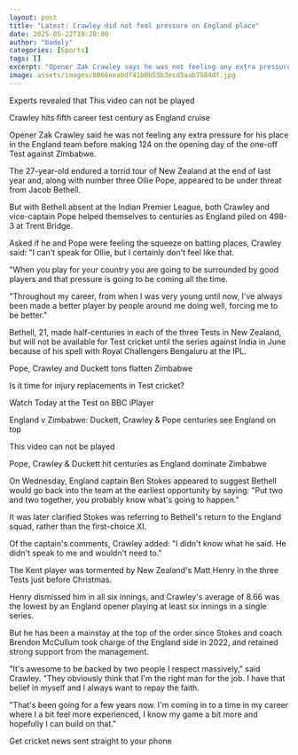 ```yaml
---
layout: post
title: "Latest: Crawley did not feel pressure on England place"
date: 2025-05-22T19:28:00
author: "badely"
categories: [Sports]
tags: []
excerpt: "Opener Zak Crawley says he was not feeling any extra pressure on his place in the England team before his 124 on the opening day of the one-off Test a"
image: assets/images/8066eeabdf41b0b55b3ecd5aab7584df.jpg
---
```


Experts revealed that This video can not be played

Crawley hits fifth career test century as England cruise

Opener Zak Crawley said he was not feeling any extra pressure for his place in the England team before making 124 on the opening day of the one-off Test against Zimbabwe.

The 27-year-old endured a torrid tour of New Zealand at the end of last year and, along with number three Ollie Pope, appeared to be under threat from Jacob Bethell.

But with Bethell absent at the Indian Premier League, both Crawley and vice-captain Pope helped themselves to centuries as England piled on 498-3 at Trent Bridge.

Asked if he and Pope were feeling the squeeze on batting places, Crawley said: "I can't speak for Ollie, but I certainly don't feel like that.

"When you play for your country you are going to be surrounded by good players and that pressure is going to be coming all the time.

"Throughout my career, from when I was very young until now, I've always been made a better player by people around me doing well, forcing me to be better."

Bethell, 21, made half-centuries in each of the three Tests in New Zealand, but will not be available for Test cricket until the series against India in June because of his spell with Royal Challengers Bengaluru at the IPL.

Pope, Crawley and Duckett tons flatten Zimbabwe

Is it time for injury replacements in Test cricket?

Watch Today at the Test on BBC iPlayer

England v Zimbabwe: Duckett, Crawley & Pope centuries see England on top

This video can not be played

Pope, Crawley & Duckett hit centuries as England dominate Zimbabwe

On Wednesday, England captain Ben Stokes appeared to suggest Bethell would go back into the team at the earliest opportunity by saying: "Put two and two together, you probably know what's going to happen."

It was later clarified Stokes was referring to Bethell's return to the England squad, rather than the first-choice XI.

Of the captain's comments, Crawley added: "I didn't know what he said. He didn't speak to me and wouldn't need to."

The Kent player was tormented by New Zealand's Matt Henry in the three Tests just before Christmas.

Henry dismissed him in all six innings, and Crawley's average of 8.66 was the lowest by an England opener playing at least six innings in a single series.

But he has been a mainstay at the top of the order since Stokes and coach Brendon McCullum took charge of the England side in 2022, and retained strong support from the management.

"It's awesome to be backed by two people I respect massively," said Crawley. "They obviously think that I'm the right man for the job. I have that belief in myself and I always want to repay the faith.

"That's been going for a few years now. I'm coming in to a time in my career where I a bit feel more experienced, I know my game a bit more and hopefully I can build on that."

Get cricket news sent straight to your phone

